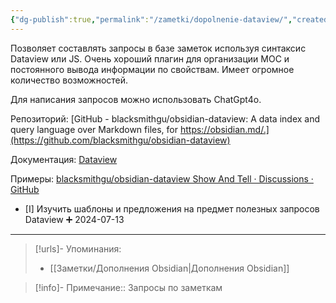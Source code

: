 ```yaml
---
{"dg-publish":true,"permalink":"/zametki/dopolnenie-dataview/","created":"2024-07-13 15:22","updated":"2024-09-23T22:49:02+03:00"}
---
```


Позволяет составлять запросы в базе заметок используя синтаксис Dataview или JS. Очень хороший плагин для организации МОС и постоянного вывода информации по свойствам. Имеет огромное количество возможностей.

Для написания запросов можно использовать ChatGpt4o.

Репозиторий: [GitHub - blacksmithgu/obsidian-dataview: A data index and query language over Markdown files, for https://obsidian.md/.](https://github.com/blacksmithgu/obsidian-dataview)

Документация: [Dataview](https://blacksmithgu.github.io/obsidian-dataview/)

Примеры: [blacksmithgu/obsidian-dataview Show And Tell · Discussions · GitHub](https://github.com/blacksmithgu/obsidian-dataview/discussions/categories/show-and-tell)

- [I] Изучить шаблоны и предложения на предмет полезных запросов Dataview ➕ 2024-07-13

---
> [!urls]- Упоминания:
> - [[Заметки/Дополнения Obsidian\|Дополнения Obsidian]]

> [!info]-
> Примечание:: Запросы по заметкам
